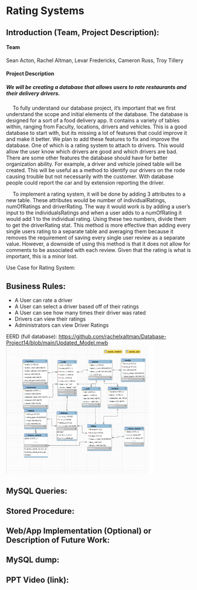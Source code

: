 
# Rating Systems

## Introduction (Team, Project Description):

#### Team

 Sean Acton,
 Rachel Altman,
 Levar Fredericks,
 Cameron Russ,
 Troy Tillery

#### Project Description 
##### We will be creating a database that allows users to rate restaurants and their delivery drivers.


&emsp;  To fully understand our database project, it’s important that we first understand the scope and initial elements of the database. The database is designed for a sort of a food delivery app. It contains a variety of tables within, ranging from Faculty, locations, drivers and vehicles. This is a good database to start with, but its missing a lot of features that could improve it and make it better. We plan to add these features to fix and improve the database. One of which is a rating system to attach to drivers. This would allow the user know which drivers are good and which drivers are bad. There are some other features the database should have for better organization ability. For example, a driver and vehicle joined table will be created. This will be useful as a method to identify our drivers on the rode causing trouble but not necessarily with the customer. With database people could report the car and by extension reporting the driver.

&emsp;  To implement a rating system, it will be done by adding 3 attributes to a new table. These attributes would be number of individualRatings, numOfRatings and driverRating. The way it would work is by adding a user’s input to the individualsRatings and when a user adds to a numOfRating it would add 1 to the individual rating. Using these two numbers, divide them to get the driverRating stat. This method is more effective than adding every single users rating to a separate table and averaging them because it removes the requirement of saving every single user review as a separate value. However, a downside of using this method is that it does not allow for comments to be associated with each review. Given that the rating is what is important, this is a minor lost.


Use Case for Rating System:

## Business Rules:

- A User can rate a driver
- A User can select a driver based off of their ratings
- A User can see how many times their driver was rated
- Drivers can view their ratings
- Administrators can view Driver Ratings

EERD (full database): https://github.com/rachelxaltman/Database-Project14/blob/main/Updated_Model.mwb
<img src="/EERD%20model.png" height="80%" width="80%">


## MySQL Queries:

## Stored Procedure:

## Web/App Implementation (Optional) or Description of Future Work:

## MySQL dump:

## PPT Video (link):


